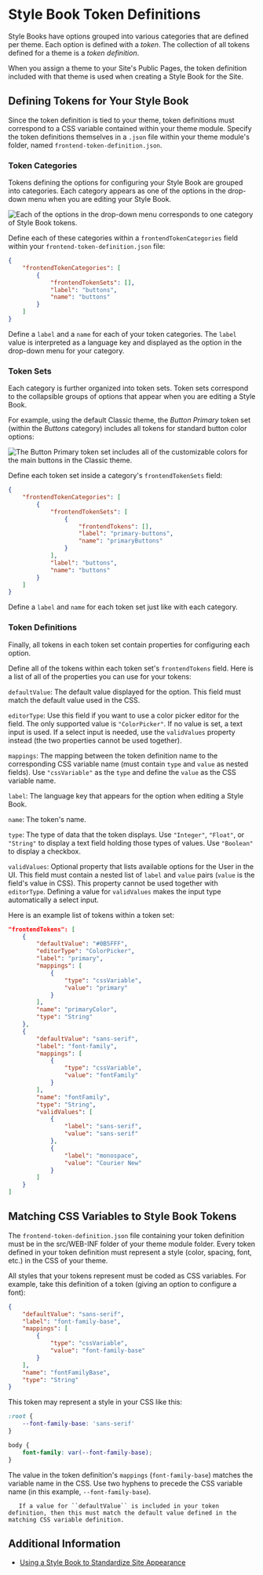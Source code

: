 # Style Book Token Definitions

Style Books have options grouped into various categories that are defined per theme. Each option is defined with a *token*. The collection of all tokens defined for a theme is a *token definition*.

When you assign a theme to your Site's Public Pages, the token definition included with that theme is used when creating a Style Book for the Site.

## Defining Tokens for Your Style Book

Since the token definition is tied to your theme, token definitions must correspond to a CSS variable contained within your theme module. Specify the token definitions themselves in a `.json` file within your theme module's folder, named `frontend-token-definition.json`. 

### Token Categories

Tokens defining the options for configuring your Style Book are grouped into categories. Each category appears as one of the options in the drop-down menu when you are editing your Style Book.

![Each of the options in the drop-down menu corresponds to one category of Style Book tokens.](./style-book-token-definitions/images/01.png)

Define each of these categories within a `frontendTokenCategories` field within your `frontend-token-definition.json` file:

```json
{
    "frontendTokenCategories": [
        {
            "frontendTokenSets": [],
            "label": "buttons",
            "name": "buttons"
        }
    ]
}
```

Define a `label` and a `name` for each of your token categories. The `label` value is interpreted as a language key and displayed as the option in the drop-down menu for your category. <!-- Add link to article explaining localization when it is available. -->

### Token Sets

Each category is further organized into token sets. Token sets correspond to the collapsible groups of options that appear when you are editing a Style Book.

For example, using the default Classic theme, the *Button Primary* token set (within the *Buttons* category) includes all tokens for standard button color options:

![The Button Primary token set includes all of the customizable colors for the main buttons in the Classic theme.](./style-book-token-definitions/images/02.png)

Define each token set inside a category's `frontendTokenSets` field:

```json
{
    "frontendTokenCategories": [
        {
            "frontendTokenSets": [
                {
                    "frontendTokens": [],
                    "label": "primary-buttons",
                    "name": "primaryButtons"
                }
            ],
            "label": "buttons",
            "name": "buttons"
        }
    ]
}
```

Define a `label` and `name` for each token set just like with each category.

### Token Definitions

Finally, all tokens in each token set contain properties for configuring each option.

Define all of the tokens within each token set's `frontendTokens` field. Here is a list of all of the properties you can use for your tokens:

`defaultValue`: The default value displayed for the option. This field must match the default value used in the CSS.

`editorType`: Use this field if you want to use a color picker editor for the field. The only supported value is `"ColorPicker"`. If no value is set, a text input is used. If a select input is needed, use the `validValues` property instead (the two properties cannot be used together).

`mappings`: The mapping between the token definition name to the corresponding CSS variable name (must contain `type` and `value` as nested fields). Use `"cssVariable"` as the `type` and define the `value` as the CSS variable name.

`label`: The language key that appears for the option when editing a Style Book.

`name`: The token's name.

`type`: The type of data that the token displays. Use `"Integer"`, `"Float"`, or `"String"` to display a text field holding those types of values. Use `"Boolean"` to display a checkbox.

`validValues`: Optional property that lists available options for the User in the UI. This field must contain a nested list of `label` and `value` pairs (`value` is the field's value in CSS). This property cannot be used together with `editorType`. Defining a value for `validValues` makes the input type automatically a select input.

Here is an example list of tokens within a token set:

```json
"frontendTokens": [
    {
        "defaultValue": "#0B5FFF",
        "editorType": "ColorPicker",
        "label": "primary",
        "mappings": [
            {
                "type": "cssVariable",
                "value": "primary"
            }
        ],
        "name": "primaryColor",
        "type": "String"
    },
    {
        "defaultValue": "sans-serif",
        "label": "font-family",
        "mappings": [
            {
                "type": "cssVariable",
                "value": "fontFamily"
            }
        ],
        "name": "fontFamily",
        "type": "String",
        "validValues": [
            {
                "label": "sans-serif",
                "value": "sans-serif"
            },
            {
                "label": "monospace",
                "value": "Courier New"
            }
        ]
    }
]
```

## Matching CSS Variables to Style Book Tokens

The `frontend-token-definition.json` file containing your token definition must be in the src/WEB-INF folder of your theme module folder. Every token defined in your token definition must represent a style (color, spacing, font, etc.) in the CSS of your theme.

All styles that your tokens represent must be coded as CSS variables. For example, take this definition of a token (giving an option to configure a font):

```json
{
    "defaultValue": "sans-serif",
    "label": "font-family-base",
    "mappings": [
        {
            "type": "cssVariable",
            "value": "font-family-base"
        }
    ],
    "name": "fontFamilyBase",
    "type": "String"
}
```

This token may represent a style in your CSS like this:

```css
:root {
    --font-family-base: 'sans-serif'
}

body {
    font-family: var(--font-family-base);
}
```

The value in the token definition's `mappings` (`font-family-base`) matches the variable name in the CSS. Use two hyphens to precede the CSS variable name (in this example, `--font-family-base`).

```important::
   If a value for ``defaultValue`` is included in your token definition, then this must match the default value defined in the matching CSS variable definition.
```

## Additional Information

* [Using a Style Book to Standardize Site Appearance](../using-a-style-book-to-standardize-site-appearance.md)
<!-- Add link to token definition tutorial when available -->
